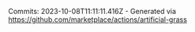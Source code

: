 Commits: 2023-10-08T11:11:11.416Z - Generated via https://github.com/marketplace/actions/artificial-grass
<br>
